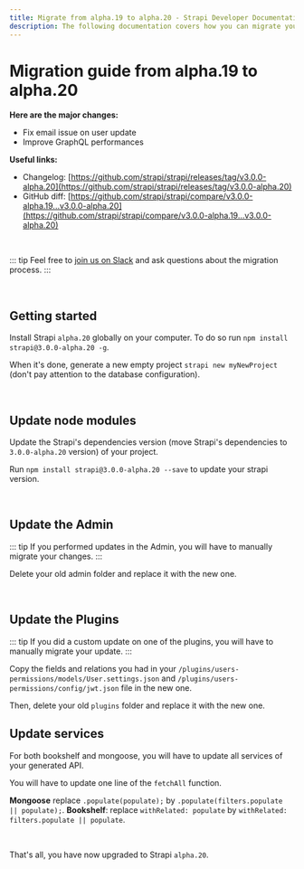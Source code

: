 ```yaml
---
title: Migrate from alpha.19 to alpha.20 - Strapi Developer Documentation
description: The following documentation covers how you can migrate your Strapi application from alpha.19 to alpha.20.
---
```


# Migration guide from alpha.19 to alpha.20

**Here are the major changes:**

- Fix email issue on user update
- Improve GraphQL performances

**Useful links:**

- Changelog: [https://github.com/strapi/strapi/releases/tag/v3.0.0-alpha.20](https://github.com/strapi/strapi/releases/tag/v3.0.0-alpha.20)
- GitHub diff: [https://github.com/strapi/strapi/compare/v3.0.0-alpha.19...v3.0.0-alpha.20](https://github.com/strapi/strapi/compare/v3.0.0-alpha.19...v3.0.0-alpha.20)

<br>

::: tip
Feel free to [join us on Slack](http://slack.strapi.io) and ask questions about the migration process.
:::

<br>

## Getting started

Install Strapi `alpha.20` globally on your computer. To do so run `npm install strapi@3.0.0-alpha.20 -g`.

When it's done, generate a new empty project `strapi new myNewProject` (don't pay attention to the database configuration).

<br>

## Update node modules

Update the Strapi's dependencies version (move Strapi's dependencies to `3.0.0-alpha.20` version) of your project.

Run `npm install strapi@3.0.0-alpha.20 --save` to update your strapi version.

<br>

## Update the Admin

::: tip
If you performed updates in the Admin, you will have to manually migrate your changes.
:::

Delete your old admin folder and replace it with the new one.

<br>

## Update the Plugins

::: tip
If you did a custom update on one of the plugins, you will have to manually migrate your update.
:::

Copy the fields and relations you had in your `/plugins/users-permissions/models/User.settings.json` and `/plugins/users-permissions/config/jwt.json` file in the new one.

Then, delete your old `plugins` folder and replace it with the new one.

## Update services

For both bookshelf and mongoose, you will have to update all services of your generated API.

You will have to update one line of the `fetchAll` function.

**Mongoose** replace `.populate(populate);` by `.populate(filters.populate || populate);`.
**Bookshelf**: replace `withRelated: populate` by `withRelated: filters.populate || populate`.

<br>

That's all, you have now upgraded to Strapi `alpha.20`.
